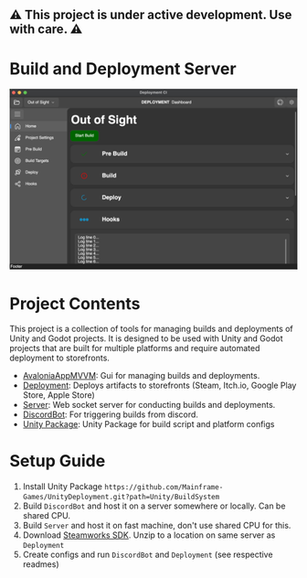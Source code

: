 ## ⚠️ This project is under active development. Use with care. ⚠️
 
# Build and Deployment Server

![](img/gui-client.png)

# Project Contents

This project is a collection of tools for managing builds and deployments of Unity and Godot projects. It is designed to be used with Unity and Godot projects that are built for multiple platforms and require automated deployment to storefronts.

- [AvaloniaAppMVVM](AvaloniaAppMVVM/README.md): Gui for managing builds and deployments.
- [Deployment](Deployment/README.md): Deploys artifacts to storefronts (Steam, Itch.io, Google Play Store, Apple Store)
- [Server](Server/README.md): Web socket server for conducting builds and deployments.
- [DiscordBot](DiscordBot/README.md): For triggering builds from discord.
- [Unity Package](UnityPackage/BuildSystem/README.md): Unity Package for build script and platform configs

# Setup Guide

1. Install Unity Package `https://github.com/Mainframe-Games/UnityDeployment.git?path=Unity/BuildSystem`
2. Build `DiscordBot` and host it on a server somewhere or locally. Can be shared CPU.
3. Build `Server` and host it on fast machine, don't use shared CPU for this.
4. Download [Steamworks SDK](https://partner.steamgames.com/doc/sdk). Unzip to a location on same server as `Deployment`
5. Create configs and run `DiscordBot` and `Deployment` (see respective readmes)
